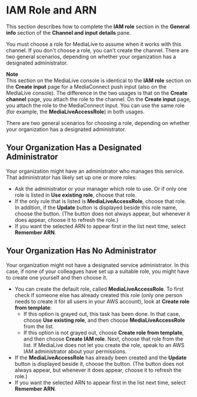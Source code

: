 # IAM Role and ARN<a name="role-and-remember-arn"></a>

This section describes how to complete the **IAM role** section in the **General info** section of the **Channel and input details** pane\.

You must choose a role for MediaLive to assume when it works with this channel\. If you don't choose a role, you can't create the channel\. There are two general scenarios, depending on whether your organization has a designated administrator\.

**Note**  
This section on the MediaLive console is identical to the **IAM role** section on the **Create input** page for a MediaConnect push input \(also on the MediaLive console\)\. The difference in the two usages is that on the **Create channel** page, you attach the role to the channel\. On the **Create input** page, you attach the role to the MediaConnect input\. You can use the same role \(for example, the **MediaLiveAccessRole**\) in both usages\.

There are two general scenarios for choosing a role, depending on whether your organization has a designated administrator\.

## Your Organization Has a Designated Administrator<a name="role-scenario-1"></a>

Your organization might have an administrator who manages this service\. That administrator has likely set up one or more roles: 
+ Ask the administrator or your manager which role to use\. Or if only one role is listed in **Use existing role**, choose that role\. 
+ If the only rule that is listed is **MediaLiveAccessRole**, choose that role\. In addition, if the **Update** button is displayed beside this role name, choose the button\. \(The button does not always appear, but whenever it does appear, choose it to refresh the role\.\)
+ If you want the selected ARN to appear first in the list next time, select **Remember ARN**\. 

## Your Organization Has No Administrator<a name="role-scenario-2"></a>

Your organization might not have a designated service administrator\. In this case, if none of your colleagues have set up a suitable role, you might have to create one yourself and then choose it\. 
+ You can create the default role, called **MediaLiveAccessRole**\. To first check if someone else has already created this role \(only one person needs to create it for all users in your AWS account\), look at **Create role from template**:
  + If this option is grayed out, this task has been done\. In that case, choose **Use existing role**, and then choose **MediaLiveAccessRole** from the list\. 
  + If this option is not grayed out, choose **Create role from template**, and then choose **Create IAM role**\. Next, choose that role from the list\. If MediaLive does not let you create the role, speak to an AWS IAM administrator about your permissions\. 
+ If the **MediaLiveAccessRole** has already been created and the **Update** button is displayed beside it, choose the button\. \(The button does not always appear, but whenever it does appear, choose it to refresh the role\.\)
+ If you want the selected ARN to appear first in the list next time, select **Remember ARN**\.
